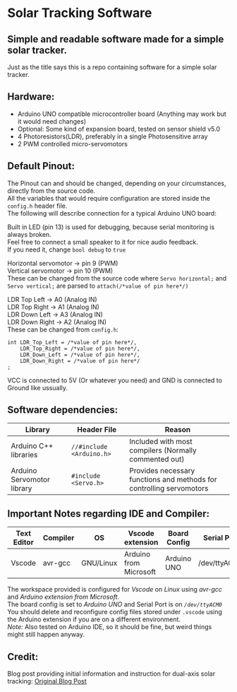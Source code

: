 # Solar Tracking Software  
## Simple and readable software made for a simple solar tracker.    
Just as the title says this is a repo containing software for a simple solar tracker.   
## Hardware:  
- Arduino UNO compatible microcontroller board (Anything may work but it would need changes)   
- Optional: Some kind of expansion board, tested on sensor shield v5.0   
- 4 Photoresistors(LDR), preferably in a single Photosensitive array   
- 2 PWM controlled micro-servomotors     
## Default Pinout:  
The Pinout can and should be changed, depending on your circumstances, directly from the source code.      
All the variables that would require configuration are stored inside the `config.h` header file.       
The following will describe connection for a typical Arduino UNO board:    
     
Built in LED (pin 13) is used for debugging, because serial monitoring is always broken.   
Feel free to connect a small speaker to it for nice audio feedback.    
If you need it, change `bool debug` to `true`      
     
Horizontal servomotor -> pin 9 (PWM)   
Vertical servomotor -> pin 10 (PWM)   
These can be changed from the source code where `Servo horizontal;` and `Servo vertical;` are parsed to `attach(/*value of pin here*/)`    
      
LDR Top Left   -> A0 (Analog IN)    
LDR Top Right  -> A1 (Analog IN)    
LDR Down Left  -> A3 (Analog IN)    
LDR Down Right -> A2 (Analog IN)    
These can be changed from `config.h`:   
```
int LDR_Top_Left = /*value of pin here*/,  
    LDR_Top_Right = /*value of pin here*/, 
    LDR_Down_Left = /*value of pin here*/, 
    LDR_Down_Right = /*value of pin here*/
;
```
      
VCC is connected to 5V (Or whatever you need) and GND is connected to Ground like ussually.   
    
## Software dependencies:   
| Library | Header File | Reason |
| ------------- | ------------- | ------------- |
| Arduino C++ libraries | `//#include <Arduino.h>` | Included with most compilers (Normally commented out)  |     
| Arduino Servomotor library | `#include <Servo.h>` | Provides necessary functions and methods for controlling servomotors  |    
 
## Important Notes regarding IDE and Compiler:
| Text Editor | Compiler | OS | Vscode extension | Board Config | Serial Port |
| ------------- | ------------- | ------------- | ------------- | ------------- | ------------- |
| Vscode | avr-gcc | GNU/Linux | Arduino from Microsoft | Arduino UNO | /dev/ttyACM0 |   
    
The workspace provided is configured for _Vscode_ on _Linux_ using _avr-gcc_ and _Arduino extension from Microsoft_.   
The board config is set to _Arduino UNO_ and Serial Port is on _`/dev/ttyACM0`_     
You should delete and reconfigure config files stored under `.vscode` using the Arduino extension if you are on a different environment.   
*Note:* Also tested on Arduino IDE, so it should be fine, but weird things might still happen anyway.    
            
## Credit:
Blog post providing initial information and instruction for dual-axis solar tracking: [Original Blog Post](https://www.instructables.com/Simple-Dual-Axis-Solar-Tracker/)
